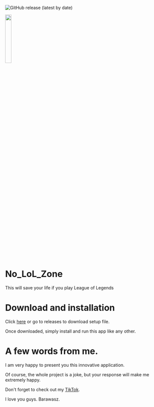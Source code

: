 ![GitHub release (latest by date)](https://img.shields.io/github/v/release/B4rawasz/No_LoL_Zone?label=version)

<img src="https://user-images.githubusercontent.com/69699459/204855464-eb218fcc-5cfe-4604-bf58-0c873d24a4c8.png" style="width:20%;">

# No_LoL_Zone
 This will save your life if you play League of Legends


# Download and installation

Click [here](https://github.com/B4rawasz/No_LoL_Zone/releases) or go to releases to download setup file.

Once downloaded, simply install and run this app like any other.

# A few words from me.

I am very happy to present you this innovative application.

Of course, the whole project is a joke, but your response will make me extremely happy.

Don't forget to check out my [TikTok](https://www.tiktok.com/@barawasz).

I love you guys. Barawasz.
